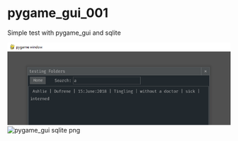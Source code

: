 # pygame_gui_001

Simple test with pygame_gui and sqlite 

![pygame_gui sqlite png](https://raw.githubusercontent.com/catafest/pygame_gui_001/main/pygame_gui_sqlite.png)
![pygame_gui sqlite png](https://github.com/catafest/pygame_gui_001/blob/main/main/pygame_gui_sqlite.png?raw=true)

